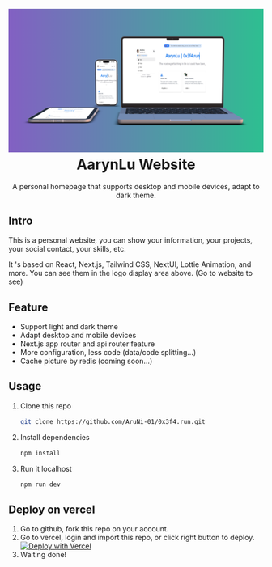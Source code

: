 <h1 align="center">
  <br>
  <img src="/public/mockup/0x3f4-run_light_mockup.png" alt="0x3f4-run"  width="898" />
  <br>
  <a src="https://0x3f4.run" target="_blank">AarynLu Website</a>
  <br>
</h1>
<p align="center">
  A personal homepage that supports desktop and mobile devices, adapt to dark theme.
</p>

## Intro

<p>
  This is a personal website, you can show your information, your projects, your social contact, your skills, etc.
</p>
<p>
  It &apos;s based on React, Next.js, Tailwind CSS, NextUI, Lottie Animation, and more. You can see them in the
  logo display area above. (<a src="https://0x3f4.run" target="_blank">Go to website to see</a>)
</p>

## Feature

- Support light and dark theme
- Adapt desktop and mobile devices
- Next.js app router and api router feature
- More configuration, less code (data/code splitting...)
- Cache picture by redis (coming soon...)

## Usage

1. Clone this repo
   ```sh
   git clone https://github.com/AruNi-01/0x3f4.run.git
   ```
2. Install dependencies
   ```sh
   npm install
   ```
3. Run it localhost
   ```sh
   npm run dev
   ```

## Deploy on vercel

1. Go to github, fork this repo on your account.
2. Go to vercel, login and import this repo, or click right button to deploy. <a style="display: inline-block;" href="https://vercel.com/new/clone?demo-title=Vuepress&amp;demo-description=Vue-powered%20Static%20Site%20Generator&amp;demo-url=https%3A%2F%2Fvuepress-starter-template.vercel.app%2F&amp;demo-image=%2F%2Fimages.ctfassets.net%2Fe5382hct74si%2F1umwsLFT0iuxtmqqVQvV26%2Fba666c531fe100a30c72f2d638193f05%2F678f323f-23b8-44c1-b65f-8dad78ba083c.png&amp;project-name=Vuepress&amp;repository-name=vuepress&amp;repository-url=https%3A%2F%2Fgithub.com%2Fvercel%2Fvercel%2Ftree%2Fmain%2Fexamples%2Fvuepress&amp;from=templates&amp;skippable-integrations=1" target="_blank"><img src="https://vercel.com/button" alt="Deploy with Vercel" /></a>
3. Waiting done!
